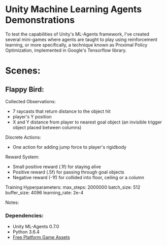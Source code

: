 # Unity Machine Learning Agents Demonstrations
To test the capabilities of Unity's ML-Agents framework, I've created several mini-games where agents are taught to play using reinforcement learning, or more specifically, a technique known as Proximal Policy Optimization, implemented in Google's Tensorflow library.

# Scenes:
## Flappy Bird:
Collected Observations:
- 7 raycasts that return distance to the object hit
- player's Y position
- X and Y distance from player to nearest goal object (an invisible trigger object placed between columns)

Discrete Actions:
- One action for adding jump force to player's rigidbody

Reward System:
- Small positive reward (.1f) for staying alive
- Positive reward (.5f) for passing through goal objects 
- Negative reward (-1f) for collided into floor, ceiling or a column

Training Hyperparameters:
    max_steps: 2000000
    batch_size: 512
    buffer_size: 4096
    learning_rate: 2e-4
    
Notes:


### Dependencies:
- Unity ML-Agents 0.7.0
- Python 3.6.4
- <a href="https://bayat.itch.io/platform-game-assets">Free Platform Game Assets</a>
